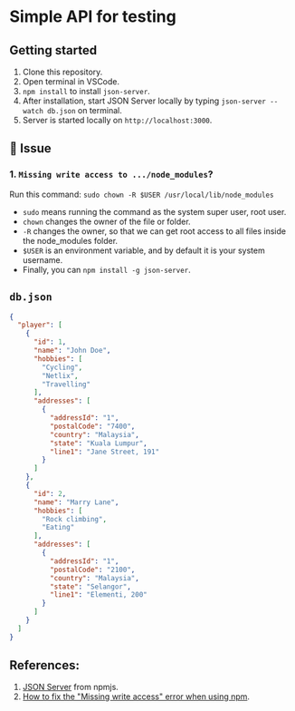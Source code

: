 # Simple API for testing


## Getting started

1. Clone this repository.
2. Open terminal in VSCode.
3. `npm install` to install `json-server`.
4. After installation, start JSON Server locally by typing `json-server --watch db.json` on terminal.
5. Server is started locally on `http://localhost:3000`.


## 🚨 Issue


### 1. `Missing write access to .../node_modules`?

Run this command: `sudo chown -R $USER /usr/local/lib/node_modules`

- `sudo` means running the command as the system super user, root user.
- `chown` changes the owner of the file or folder.
- `-R` changes the owner, so that we can get root access to all files inside the node_modules folder.
- `$USER` is an environment variable, and by default it is your system username.
- Finally, you can `npm install -g json-server`.


## `db.json`

```json
{
  "player": [
    {
      "id": 1,
      "name": "John Doe",
      "hobbies": [
        "Cycling",
        "Netlix",
        "Travelling"
      ],
      "addresses": [
        {
          "addressId": "1",
          "postalCode": "7400",
          "country": "Malaysia",
          "state": "Kuala Lumpur",
          "line1": "Jane Street, 191"
        }
      ]
    },
    {
      "id": 2,
      "name": "Marry Lane",
      "hobbies": [
        "Rock climbing",
        "Eating"
      ],
      "addresses": [
        {
          "addressId": "1",
          "postalCode": "2100",
          "country": "Malaysia",
          "state": "Selangor",
          "line1": "Elementi, 200"
        }
      ]
    }
  ]
}
```


## References:

1. [JSON Server](https://www.npmjs.com/package/json-server) from npmjs.
2. [How to fix the "Missing write access" error when using npm](https://flaviocopes.com/npm-fix-missing-write-access-error/).


